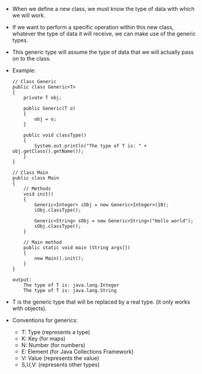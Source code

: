 - When we define a new class, we must know the type of data with which we will work.
- If we want to perform a specific operation within this new class, whatever the type of data it will receive, we can make use of the generic types.
- This generic type will assume the type of data that we will actually pass on to the class.
- Example:
    ```
    // Class Generic
    public class Generic<T>
    {
        private T obj;
    
        public Generic(T o)
        {
            obj = o;
        }
    
        public void classType()
        {
            System.out.println("The type of T is: " + obj.getClass().getName());
        }
    }
    ```

    ```
    // Class Main
    public class Main
    {
        // Methods
        void init()
        {
            Generic<Integer> iObj = new Generic<Integer>(10);
            iObj.classType();

            Generic<String> sObj = new Generic<String>("Hello world");
            sObj.classType();
        }

        // Main method
        public static void main (String args[])
        {
            new Main().init();
        }
    }
    ```

    ```
    output:
        The type of T is: java.lang.Integer
        The type of T is: java.lang.String
    ```

- T is the generic type that will be replaced by a real type. (it only works with objects).
- Conventions for generics:
    - T: Type (represents a type)
    - K: Key (for maps)
    - N: Number (for numbers)
    - E: Element (for Java Collections Framework)
    - V: Value (represents the value)
    - S,U,V: (represents other types)
